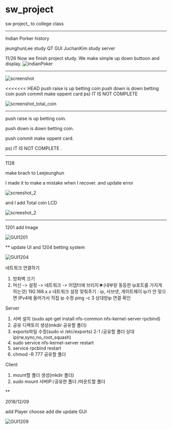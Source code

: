 # sw_project
sw project_ to college class

************************************************************


Indian Porker history

jeunghunLee study QT GUI
JuchanKim   study server 

11/26
Now we finish project study. 
We make simple up down buttoon and display.
![indianPoker](./IMG/indianPoker.jpg)

*************************************************************


![screenshot](./IMG/1127_GUI.PNG)

<<<<<<< HEAD
push raise is up betting coin
push down is down betting coin
push commit make oppent card
ps) IT IS NOT COMPLETE 


![screenshot_total_coin](./IMG/GUI_upload_totalcoin.PNG)


************************************************************

push raise is up betting coin.

push down is down betting coin.

push commit make oppent card.

ps) IT IS NOT COMPLETE .


***********************************************************
1128

make brach to Leejeunghun


I made it to make a mistake when I recover.
and update error 


![screeshot_2](./IMG/GUI_image_error_betting.PNG)


and I add Total coin LCD


![screeshot_2](./IMG/GUI_upload_totalcoin.PNG)

*************

1201 add Image 

![GUI1201](./IMG/1201_GUI.PNG)


**
update UI and 1204 betting system


![GUI1204](./IMG/1204_GUI.PNG)

네트워크 연결하기
1. 방화벽 끄기
2. 머신 -> 설정 -> 네트워크 -> 어댑터에 브리지★(내부랑 동등한 ip포트를 가지게 하는것) 192.168.x.x
네트워크 설정 맞춰주기 : ip, 서브넷, 게이트웨이 
ip가 안 맞으면 IPv4에 들어가서 직접 ip 수정
ping -c 3 상대방ip 연결 확인

Server
1. 서버 설치 (sudo apt-get install nfs-common nfs-kernel-server rpcbind)
2. 공유 디렉토리 생성(mkdir 공유할 폴더) 
2. exports파일 수정(sudo vi /etc/exports)
 2-1 /공유할 폴더 상대ip(rw,sync,no_root_squash)
3. sudo service nfs-kernel-server restart
4. service rpcbind restart
5. chmod -R 777 공유할 폴더

Client 
1. mount할 폴더 생성(mkdir 폴더)
2. sudo mount 서버IP:/공유한 폴더 /마운트할 폴더


**

2018/12/09

add Player choose 
add die
update GUI

![GUI1209](./IMG/Final_GUI.PNG)
